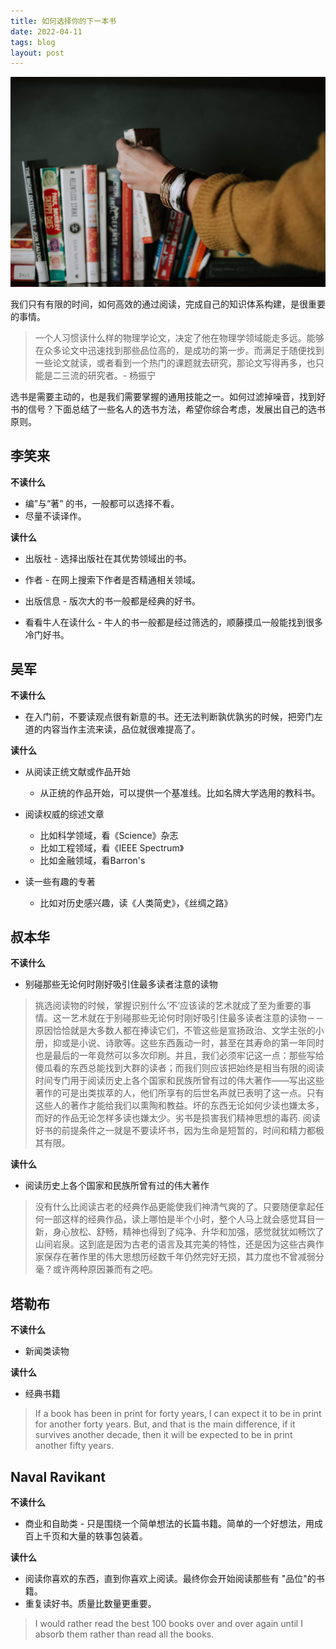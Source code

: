 ```yaml
---
title: 如何选择你的下一本书
date: 2022-04-11
tags: blog
layout: post
---
```


![](../images/book.jpg)

我们只有有限的时间，如何高效的通过阅读，完成自己的知识体系构建，是很重要的事情。

> 一个人习惯读什么样的物理学论文，决定了他在物理学领域能走多远。能够在众多论文中迅速找到那些品位高的，是成功的第一步。而满足于随便找到一些论文就读，或者看到一个热门的课题就去研究，那论文写得再多，也只能是二三流的研究者。- 杨振宁

选书是需要主动的，也是我们需要掌握的通用技能之一。如何过滤掉噪音，找到好书的信号？下面总结了一些名人的选书方法，希望你综合考虑，发展出自己的选书原则。

## 李笑来

**不读什么**

- 编”与“著” 的书，一般都可以选择不看。
- 尽量不读译作。

**读什么**

- 出版社 - 选择出版社在其优势领域出的书。

- 作者 - 在网上搜索下作者是否精通相关领域。

- 出版信息 - 版次大的书一般都是经典的好书。

- 看看牛人在读什么 - 牛人的书一般都是经过筛选的，顺藤摸瓜一般能找到很多冷门好书。

## 吴军

**不读什么**

- 在入门前，不要读观点很有新意的书。还无法判断孰优孰劣的时候，把旁门左道的内容当作主流来读，品位就很难提高了。

**读什么**

- 从阅读正统文献或作品开始
  - 从正统的作品开始，可以提供一个基准线。比如名牌大学选用的教科书。

- 阅读权威的综述文章
  - 比如科学领域，看《Science》杂志
  - 比如工程领域，看《IEEE Spectrum》
  - 比如金融领域，看Barron's
- 读一些有趣的专著
  - 比如对历史感兴趣，读《人类简史》，《丝绸之路》

## 叔本华

**不读什么**

- 别碰那些无论何时刚好吸引住最多读者注意的读物

> 挑选阅读物的时候，掌握识别什么‘不’应该读的艺术就成了至为重要的事情。这一艺术就在于别碰那些无论何时刚好吸引住最多读者注意的读物－－原因恰恰就是大多数人都在捧读它们，不管这些是宣扬政治、文学主张的小册，抑或是小说、诗歌等。这些东西轰动一时，甚至在其寿命的第一年同时也是最后的一年竟然可以多次印刷。并且，我们必须牢记这一点：那些写给傻瓜看的东西总能找到大群的读者；而我们则应该把始终是相当有限的阅读时间专门用于阅读历史上各个国家和民族所曾有过的伟大著作——写出这些著作的可是出类拔萃的人，他们所享有的后世名声就已表明了这一点。只有这些人的著作才能给我们以熏陶和教益。坏的东西无论如何少读也嫌太多，而好的作品无论怎样多读也嫌太少。劣书是损害我们精神思想的毒药. 阅读好书的前提条件之一就是不要读坏书，因为生命是短暂的，时间和精力都极其有限。

**读什么**

- 阅读历史上各个国家和民族所曾有过的伟大著作

> 没有什么比阅读古老的经典作品更能使我们神清气爽的了。只要随便拿起任何一部这样的经典作品，读上哪怕是半个小时，整个人马上就会感觉耳目一新，身心放松、舒畅，精神也得到了纯净、升华和加强，感觉就犹如畅饮了山间岩泉。这到底是因为古老的语言及其完美的特性，还是因为这些古典作家保存在著作里的伟大思想历经数千年仍然完好无损，其力度也不曾减弱分毫？或许两种原因兼而有之吧。

## 塔勒布

**不读什么**

- 新闻类读物

**读什么**

- 经典书籍

> If a book has been in print for forty years, I can expect it to be in print for another forty years. But, and that is the main difference, if it survives another decade, then it will be expected to be in print another fifty years.

## Naval Ravikant

**不读什么**

- 商业和自助类 - 只是围绕一个简单想法的长篇书籍。简单的一个好想法，用成百上千页和大量的轶事包装着。

**读什么**

- 阅读你喜欢的东西，直到你喜欢上阅读。最终你会开始阅读那些有 "品位"的书籍。
- 重复读好书。质量比数量更重要。

> I would rather read the best 100 books over and over again until I absorb them rather than read all the books.